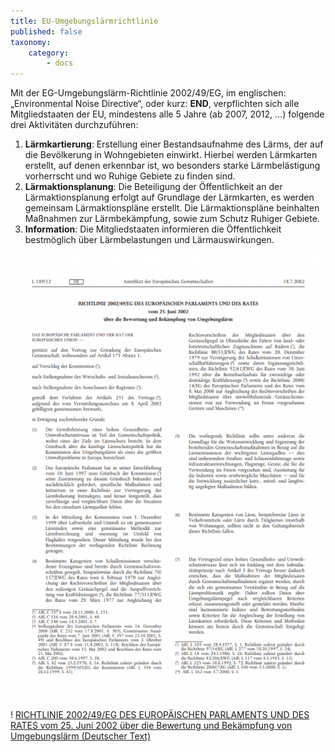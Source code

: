 ```yaml
---
title: EU-Umgebungslärmrichtlinie
published: false
taxonomy:
    category:
        - docs
---
```


Mit der EG-Umgebungslärm-Richtlinie 2002/49/EG, im englischen: „Environmental Noise Directive“, oder kurz: **END**, verpflichten sich alle Mitgliedstaaten der EU, mindestens alle 5 Jahre (ab 2007, 2012, …) folgende drei Aktivitäten durchzuführen: 
1.	**Lärmkartierung**: Erstellung einer Bestandsaufnahme des Lärms, der auf die Bevölkerung in Wohngebieten einwirkt. Hierbei werden Lärmkarten erstellt, auf denen erkennbar ist, wo besonders starke Lärmbelästigung vorherrscht und wo Ruhige Gebiete zu finden sind.
2.	**Lärmaktionsplanung**: Die Beteiligung der Öffentlichkeit an der Lärmaktionsplanung erfolgt auf Grundlage der Lärmkarten, es werden gemeinsam Lärmaktionspläne erstellt. Die Lärmaktionspläne beinhalten Maßnahmen zur Lärmbekämpfung, sowie zum Schutz Ruhiger Gebiete.
3.	**Information**: Die Mitgliedstaaten informieren die Öffentlichkeit bestmöglich über Lärmbelastungen und Lärmauswirkungen.

![Richtlinie 2002/49/EG](richtlinie.png?resize=,300)

! [RICHTLINIE 2002/49/EG DES EUROPÄISCHEN PARLAMENTS UND DES RATES vom 25. Juni 2002 über die Bewertung und Bekämpfung von Umgebungslärm (Deutscher Text)](https://eur-lex.europa.eu/legal-content/DE/TXT/PDF/?uri=CELEX%3A32002L0049&from=DE)
